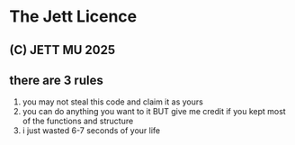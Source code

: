 # The Jett Licence 

## (C) JETT MU 2025
## there are 3 rules

1. you may not steal this code and claim it as yours
2. you can do anything you want to it BUT give me credit if you kept most of the functions and structure
3. i just wasted 6-7 seconds of your life
